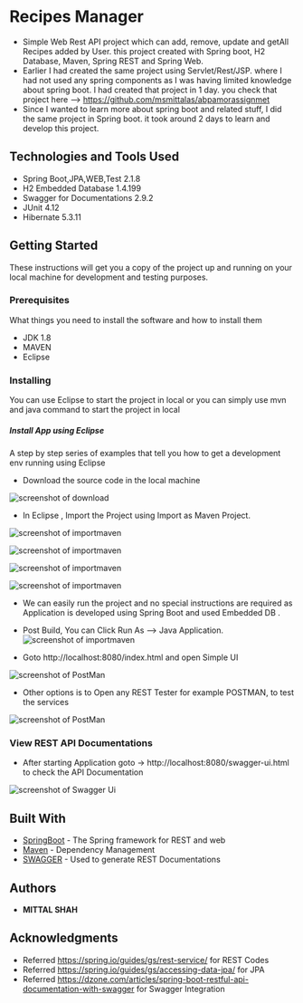 # Recipes Manager

* Simple Web Rest API project which can add, remove, update and getAll Recipes added by User. this project created with Spring boot, H2 Database, Maven, Spring REST  and Spring Web.
* Earlier  I had created the same project using Servlet/Rest/JSP. where I had not used any spring components as I was having limited knowledge about spring boot. I had created that project in 1 day.  you check that project here --> https://github.com/msmittalas/abpamorassignmet
* Since I wanted to learn more about spring boot and related stuff, I did the same project in Spring boot. it took around 2 days to learn and develop this project. 


## Technologies and Tools Used
* Spring Boot,JPA,WEB,Test  2.1.8
* H2 Embedded Database   1.4.199
* Swagger for Documentations  2.9.2
* JUnit  4.12
* Hibernate 5.3.11
    

## Getting Started

These instructions will get you a copy of the project up and running on your local machine for development and testing purposes.

### Prerequisites

What things you need to install the software and how to install them
* JDK 1.8
* MAVEN 
* Eclipse 

### Installing 

You can use Eclipse to start the project in local or you can simply use mvn and java command to start the project in local

##### Install App using Eclipse
A step by step series of examples that tell you how to get a development env running using Eclipse

* Download the source code in the local machine

![screenshot of download ](readMeImages/download.PNG)
 
* In Eclipse , Import the Project using Import as Maven Project.

![screenshot of importmaven ](readMeImages/importmaven.PNG)

![screenshot of importmaven ](readMeImages/importmaven2.PNG)

![screenshot of importmaven ](readMeImages/importmaven3.PNG)

![screenshot of importmaven ](readMeImages/importmaven4.PNG)

*  We can easily run the project and no special instructions are required as Application is developed using Spring Boot and used Embedded DB . 

*   Post Build, You can  Click 	Run As --> Java Application.
![screenshot of importmaven ](readMeImages/run.PNG)

*   Goto http://localhost:8080/index.html  and  open Simple UI 

![screenshot of PostMan](readMeImages/simpleUI.PNG)

* Other options is to  Open any REST Tester for example POSTMAN, to test the services 

 ![screenshot of PostMan](readMeImages/postman.PNG)
  



### View REST API Documentations
 * After starting Application goto -> http://localhost:8080/swagger-ui.html  to check the API Documentation
 
 
![screenshot of Swagger Ui](readMeImages/swagger.PNG)
   
## Built With

* [SpringBoot](https://spring.io/projects/spring-boot) - The Spring framework for REST and web
* [Maven](https://maven.apache.org/) - Dependency Management
* [SWAGGER](https://swagger.io/) - Used to generate REST Documentations


## Authors

* **MITTAL SHAH**  


## Acknowledgments

* Referred  https://spring.io/guides/gs/rest-service/  for REST Codes 
* Referred  https://spring.io/guides/gs/accessing-data-jpa/ for JPA 
* Referred  https://dzone.com/articles/spring-boot-restful-api-documentation-with-swagger for Swagger Integration